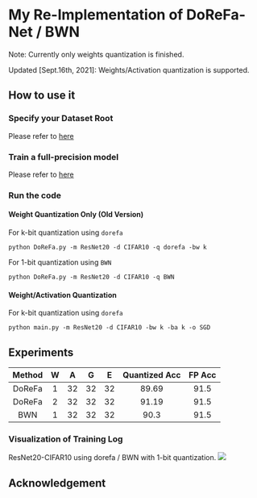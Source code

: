 # My Re-Implementation of DoReFa-Net / BWN

Note: Currently only weights quantization is finished.

Updated [Sept.16th, 2021]: Weights/Activation quantization is supported.

## How to use it

### Specify your Dataset Root
Please refer to [here](./README.md)

### Train a full-precision model
Please refer to [here](../TTQ/README.md)

### Run the code

#### Weight Quantization Only (Old Version)
For k-bit quantization using `dorefa`
```
python DoReFa.py -m ResNet20 -d CIFAR10 -q dorefa -bw k
```
For 1-bit quantization using `BWN`
```
python DoReFa.py -m ResNet20 -d CIFAR10 -q BWN
```

#### Weight/Activation Quantization
For k-bit quantization using `dorefa`
```
python main.py -m ResNet20 -d CIFAR10 -bw k -ba k -o SGD
```

## Experiments

| Method | W | A | G | E | Quantized Acc | FP Acc |
| :-------:|:---:|:---:|:---:|:---:|:-------------:|:--------:|
| DoReFa | 1 | 32|32|32| 89.69 | 91.5|
| DoReFa | 2 | 32|32|32| 91.19| 91.5
| BWN    | 1 | 32|32|32| 90.3 | 91.5|

### Visualization of Training Log
ResNet20-CIFAR10 using dorefa / BWN with 1-bit quantization.
![](./dorefa-BWN-training-log.png)

## Acknowledgement